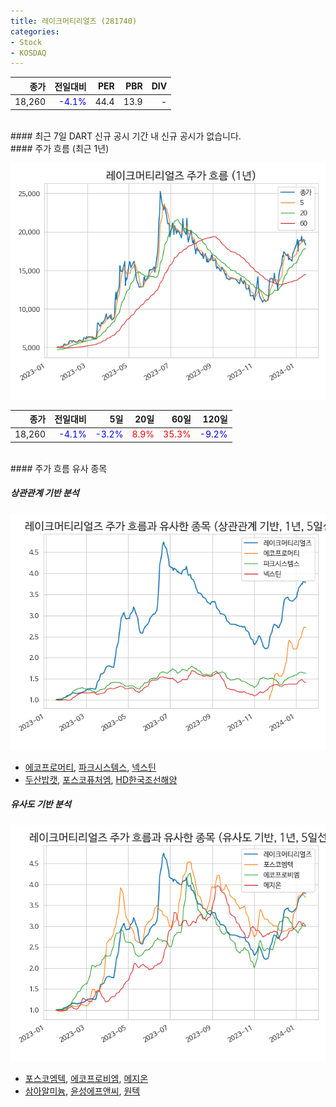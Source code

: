 ```yaml
---
title: 레이크머티리얼즈 (281740)
categories:
- Stock
- KOSDAQ
---
```


|**종가**|**전일대비**|**PER**|**PBR**|**DIV**|
|---:|-------:|--:|--:|--:|
|18,260|<span style="color: blue">-4.1%</span>|44.4|13.9|-|

<!-- more -->

<br>
#### 최근 7일 DART 신규 공시
기간 내 신규 공시가 없습니다.

<br>
#### 주가 흐름 (최근 1년)

![281740](/assets/images/stock/281740.png)

|**종가**|**전일대비**|**5일**|**20일**|**60일**|**120일**|
|---:|-------:|--:|---:|---:|----:|
|18,260|<span style="color: blue">-4.1%</span>|<span style="color: blue">-3.2%</span>|<span style="color: red">8.9%</span>|<span style="color: red">35.3%</span>|<span style="color: blue">-9.2%</span>|

<br>
#### 주가 흐름 유사 종목

##### 상관관계 기반 분석

![281740](/assets/images/stock/281740_corr.png)
- [에코프로머티](/450080/), [파크시스템스](/140860/), [넥스틴](/348210/)
- [두산밥캣](/241560/), [포스코퓨처엠](/003670/), [HD한국조선해양](/009540/)

##### 유사도 기반 분석

![281740](/assets/images/stock/281740_sim.png)
- [포스코엠텍](/009520/), [에코프로비엠](/247540/), [메지온](/140410/)
- [삼아알미늄](/006110/), [윤성에프앤씨](/372170/), [원텍](/336570/)